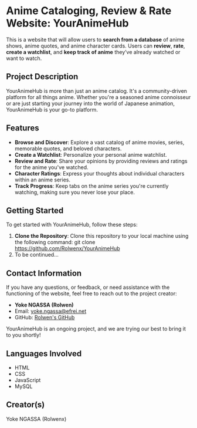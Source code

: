 # Anime Cataloging, Review & Rate Website: YourAnimeHub
This is a website that will allow users to **search from a database** of anime shows, anime quotes, and anime character cards. Users can **review**, **rate**, **create a watchlist**, and **keep track of anime** they’ve already watched or want to watch.

## Project Description

YourAnimeHub is more than just an anime catalog. It's a community-driven platform for all things anime. Whether you're a seasoned anime connoisseur or are just starting your journey into the world of Japanese animation, YourAnimeHub is your go-to platform.


## Features
- **Browse and Discover**: Explore a vast catalog of anime movies, series, memorable quotes, and beloved characters.
- **Create a Watchlist**: Personalize your personal anime watchlist.
- **Review and Rate**: Share your opinions by providing reviews and ratings for the anime you've watched.
- **Character Ratings**: Express your thoughts about individual characters within an anime series.
- **Track Progress**: Keep tabs on the anime series you're currently watching, making sure you never lose your place.

## Getting Started

To get started with YourAnimeHub, follow these steps:

1. **Clone the Repository**: Clone this repository to your local machine using the following command: git clone https://github.com/Rolwenx/YourAnimeHub
2. To be continued...

## Contact Information
If you have any questions, or feedback, or need assistance with the functioning of the website, feel free to reach out to the project creator:

- **Yoke NGASSA (Rolwen)**
- Email: yoke.ngassa@efrei.net
- GitHub: [Rolwen's GitHub](https://github.com/rolwenx)

YourAnimeHub is an ongoing project, and we are trying our best to bring it to you shortly!


## Languages Involved
- HTML
- CSS
- JavaScript
- MySQL

## Creator(s)
Yoke NGASSA (Rolwenx)


